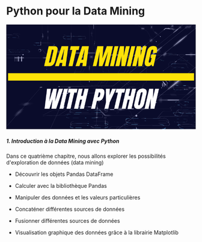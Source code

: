# Python pour la Data Mining 

![Drag Racing](datamining.png)


##### 1. Introduction à la Data Mining avec Python

Dans ce quatrième chapitre, nous allons explorer les possibilités d'exploration de données (data mining)

-  Découvrir les objets Pandas DataFrame

- Calculer avec la bibliothèque Pandas

- Manipuler des données et les valeurs particulières

- Concaténer différentes sources de données

- Fusionner différentes sources de données

- Visualisation graphique des données grâce à la librairie Matplotlib

